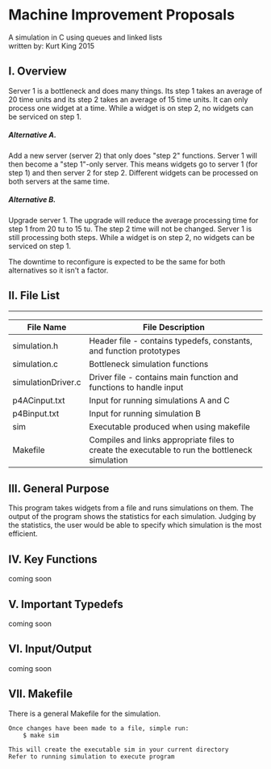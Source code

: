 # Machine Improvement Proposals

A simulation in C using queues and linked lists<br>
written by: Kurt King 2015

## I. Overview
Server 1 is a bottleneck and does many things. Its step 1 takes an average of 20 time units and its step 2 
takes an average of 15 time units. It can only process one widget at a time. While a widget is on step 2, 
no widgets can be serviced on step 1.    

##### Alternative A.
Add a new server (server 2) that only does "step 2" functions. Server 1 will then become a "step 1"-only server.
This means widgets go to server 1 (for step 1) and then server 2 for step 2. Different widgets can be processed 
on both servers at the same time.

##### Alternative B.
Upgrade server 1. The upgrade will reduce the average processing time for step 1 from 20 tu to 15 tu. The step 2
time will not be changed. Server 1 is still processing both steps. While a widget is on step 2, no widgets can be 
serviced on step 1.

The downtime to reconfigure is expected to be the same for both alternatives so it isn't a factor.  

## II. File List
------------
| File Name | File Description |
| --------- | ---------------- |
| simulation.h | Header file - contains typedefs, constants, and function prototypes |
| simulation.c | Bottleneck simulation functions |
| simulationDriver.c | Driver file - contains main function and functions to handle input | 
| p4ACinput.txt | Input for running simulations A and C |
| p4Binput.txt | Input for running simulation B |
| sim | Executable produced when using makefile |
| Makefile | Compiles and links appropriate files to create the executable to run the bottleneck simulation |

## III. General Purpose
This program takes widgets from a file and runs simulations on them. The output of the program
shows the statistics for each simulation. Judging by the statistics, the user would be able to
specify which simulation is the most efficient.

## IV. Key Functions
coming soon

## V. Important Typedefs
coming soon

## VI. Input/Output
coming soon

## VII. Makefile
There is a general Makefile for the simulation.

    Once changes have been made to a file, simple run:
        $ make sim

    This will create the executable sim in your current directory
    Refer to running simulation to execute program

